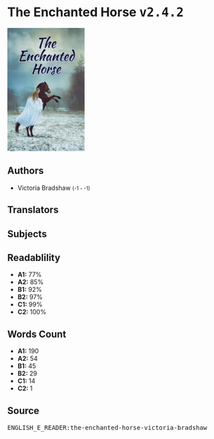 # The Enchanted Horse <kbd>v2.4.2</kbd>

![](./cover.medium.jpg "")

## Authors


 - Victoria Bradshaw <small>(-1 - -1)</small>

## Translators



## Subjects



## Readablility


 - **A1:** 77%
 - **A2:** 85%
 - **B1:** 92%
 - **B2:** 97%
 - **C1:** 99%
 - **C2:** 100%

## Words Count


 - **A1:** 190
 - **A2:** 54
 - **B1:** 45
 - **B2:** 29
 - **C1:** 14
 - **C2:** 1

## Source


<kbd>ENGLISH_E_READER:the-enchanted-horse-victoria-bradshaw</kbd>
